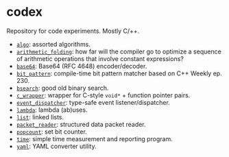 codex
=====

Repository for code experiments.  Mostly C/++.

- [`algo`](./algo): assorted algorithms.
- [`arithmetic_folding`](./arithmetic_folding): how far will the compiler go to
  optimize a sequence of arithmetic operations that involve constant
  expressions?
- [`base64`](./base64): Base64 (RFC 4648) encoder/decoder.
- [`bit_pattern`](./bit_pattern): compile-time bit pattern matcher based on C++
  Weekly ep. 230.
- [`bsearch`](./bsearch): good old binary search.
- [`c_wrapper`](./c_wrapper): wrapper for C-style `void*` + function pointer
  pairs.
- [`event_dispatcher`](./event_dispatcher): type-safe event listener/dispatcher.
- [`lambda`](./lambda): lambda (ab)uses.
- [`list`](./list): linked lists.
- [`packet_reader`](./packet_reader): structured data packet reader.
- [`popcount`](./popcount): set bit counter.
- [`time`](./time): simple time measurement and reporting program.
- [`yaml`](./yaml): YAML converter utility.
